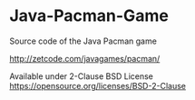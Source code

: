 # Java-Pacman-Game
Source code of the Java Pacman game

http://zetcode.com/javagames/pacman/

Available under 2-Clause BSD License https://opensource.org/licenses/BSD-2-Clause  
